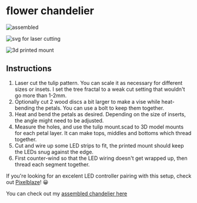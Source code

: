 # flower chandelier

![assembled](https://static1.squarespace.com/static/56be5ec27da24fee23cf829d/t/59681aad8419c27b43926f9f/1499994889415/?format=300w)

![svg for laser cutting](https://static1.squarespace.com/static/56be5ec27da24fee23cf829d/t/596817396a4963666f083061/1499993938829/?format=300w)

![3d printed mount](https://static1.squarespace.com/static/56be5ec27da24fee23cf829d/t/5968181cb8a79b7430ad1ec2/1499994155518/?format=300w)


## Instructions

1. Laser cut the tulip pattern. You can scale it as necessary for different sizes or insets. I set the tree fractal to a weak cut setting that wouldn't go more than 1-2mm.
2. Optionally cut 2 wood discs a bit larger to make a vise while heat-bending the petals. You can use a bolt to keep them together.
3. Heat and bend the petals as desired. Depending on the size of inserts, the angle might need to be adjusted.
4. Measure the holes, and use the tulip mount.scad to 3D model mounts for each petal layer. It can make tops, middles and bottoms which thread together.
5. Cut and wire up some LED strips to fit, the printed mount should keep the LEDs snug against the edge.
6. First counter-wind so that the LED wiring doesn't get wrapped up, then thread each segment together.

If you're looking for an excelent LED controller pairing with this setup, check out [Pixelblaze](bhencke.com/pixelblaze)! 😀

You can check out my [assembled chandelier here](https://www.bhencke.com/blog/2017/7/13/laser-cut-led-flower-chandelier)